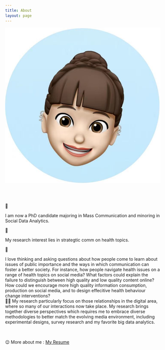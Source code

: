 ```yaml
---
title: About
layout: page
---
```

![AboutmeImage](assets/images/Memoji_rachel.jpg)

<br />
<br />

<p> </p>

 🌱   <p> </p>
I am now a PhD candidate majoring in Mass Communication and minoring in Social Data Analytics. 
<br />

 📝   <p> </p>
My research interest lies in strategtic comm on health topics. 
<br />

 💭   
<p> </p>
I love thinking and asking questions about how people come to learn about issues of public importance and the ways in which communication can foster a better society. For instance, how people navigate health issues on a range of health topics on social media? What factors could explain the failure to distinguish between high quality and low quality content online? How could we encourage more high quality information consumption, production on social media, and to design effecitive health behaviour change interventions? 
<br />
 👨‍💻   My research particularly focus on those relationships in the digital area, where so many of our interactions now take place. My research brings together diverse perspectives which requires me to embrace diverse methodologies to better match the evolving media environment, including experimental designs, survey research and my favorite big data analytics.
<br />
<br />
<br />


😉  More about me : [My Resume](https://drive.google.com/file/d/1urVL-0s1iProsMHJf3vtetwP9QOn4jPa/view?usp=sharing)

